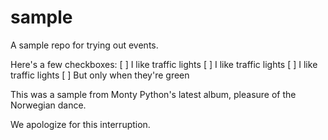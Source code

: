 sample
======

A sample repo for trying out events.

Here's a few checkboxes:
[ ] I like traffic lights
[ ] I like traffic lights
[ ] I like traffic lights
[ ] But only when they're green

This was a sample from Monty Python's latest album, pleasure of the Norwegian dance.

We apologize for this interruption.
